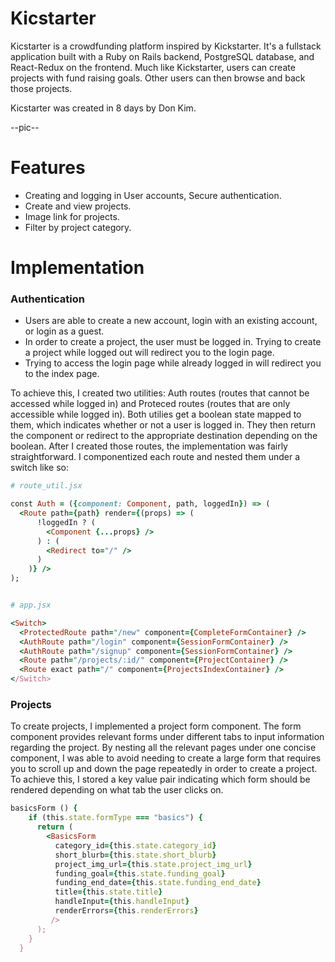 # Kicstarter

Kicstarter is a crowdfunding platform inspired by Kickstarter. It's a fullstack application built with a Ruby on Rails backend, PostgreSQL database, and React-Redux on the frontend. Much like Kickstarter, users can create projects with fund raising goals. Other users can then browse and back those projects. 

Kicstarter was created in 8 days by Don Kim.

--pic--

# Features 

* Creating and logging in User accounts, Secure authentication.
* Create and view projects. 
* Image link for projects. 
* Filter by project category. 


# Implementation 

### Authentication

* Users are able to create a new account, login with an existing account, or login as a guest. 
* In order to create a project, the user must be logged in. Trying to create a project while logged out will redirect you to the login page.
* Trying to access the login page while already logged in will redirect you to the index page.

To achieve this, I created two utilities: Auth routes (routes that cannot be accessed while logged in) and Proteced routes (routes that are only accessible while logged in). Both utilies get a boolean state mapped to them, which indicates whether or not a user is logged in. They then return the component or redirect to the appropriate destination depending on the boolean. After I created those routes, the implementation was fairly straightforward. I componentized each route and nested them under a switch like so:
```ruby
# route_util.jsx

const Auth = ({component: Component, path, loggedIn}) => (
  <Route path={path} render={(props) => (
      !loggedIn ? (
        <Component {...props} />
      ) : (
        <Redirect to="/" />
      )
    )} />
);


# app.jsx

<Switch>
  <ProtectedRoute path="/new" component={CompleteFormContainer} />
  <AuthRoute path="/login" component={SessionFormContainer} />
  <AuthRoute path="/signup" component={SessionFormContainer} />
  <Route path="/projects/:id/" component={ProjectContainer} />
  <Route exact path="/" component={ProjectsIndexContainer} />
</Switch>
```

### Projects

To create projects, I implemented a project form component. The form component provides relevant forms under different tabs to input information regarding the project. By nesting all the relevant pages under one concise component, I was able to avoid needing to create a large form that requires you to scroll up and down the page repeatedly in order to create a project. To achieve this, I stored a key value pair indicating which form should be rendered depending on what tab the user clicks on. 

```ruby
basicsForm () {
    if (this.state.formType === "basics") {
      return (
        <BasicsForm
          category_id={this.state.category_id}
          short_blurb={this.state.short_blurb}
          project_img_url={this.state.project_img_url}
          funding_goal={this.state.funding_goal}
          funding_end_date={this.state.funding_end_date}
          title={this.state.title}
          handleInput={this.handleInput}
          renderErrors={this.renderErrors}
         />
      );
    }
  }
```

    
    

